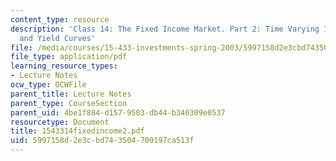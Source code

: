 ```yaml
---
content_type: resource
description: 'Class 14: The Fixed Income Market. Part 2: Time Varying Interest Rates
  and Yield Curves'
file: /media/courses/15-433-investments-spring-2003/5997158d2e3cbd743504709197ca513f_1543314fixedincome2.pdf
file_type: application/pdf
learning_resource_types:
- Lecture Notes
ocw_type: OCWFile
parent_title: Lecture Notes
parent_type: CourseSection
parent_uid: 4be1f884-d157-9503-db44-b340309e0537
resourcetype: Document
title: 1543314fixedincome2.pdf
uid: 5997158d-2e3c-bd74-3504-709197ca513f
---
```

